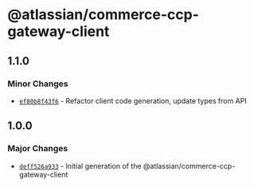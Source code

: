 # @atlassian/commerce-ccp-gateway-client

## 1.1.0

### Minor Changes

- [`ef80b8f43f6`](https://bitbucket.org/atlassian/atlassian-frontend/commits/ef80b8f43f6) - Refactor client code generation, update types from API

## 1.0.0

### Major Changes

- [`deff526a933`](https://bitbucket.org/atlassian/atlassian-frontend/commits/deff526a933) - Initial generation of the @atlassian/commerce-ccp-gateway-client
